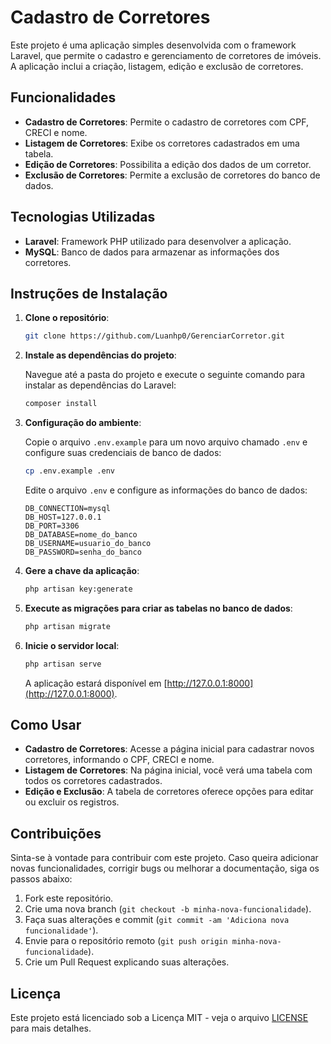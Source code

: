 # Cadastro de Corretores

Este projeto é uma aplicação simples desenvolvida com o framework Laravel, que permite o cadastro e gerenciamento de corretores de imóveis. A aplicação inclui a criação, listagem, edição e exclusão de corretores. 

## Funcionalidades

- **Cadastro de Corretores**: Permite o cadastro de corretores com CPF, CRECI e nome.
- **Listagem de Corretores**: Exibe os corretores cadastrados em uma tabela.
- **Edição de Corretores**: Possibilita a edição dos dados de um corretor.
- **Exclusão de Corretores**: Permite a exclusão de corretores do banco de dados.

## Tecnologias Utilizadas

- **Laravel**: Framework PHP utilizado para desenvolver a aplicação.
- **MySQL**: Banco de dados para armazenar as informações dos corretores.

## Instruções de Instalação

1. **Clone o repositório**:

    ```bash
    git clone https://github.com/Luanhp0/GerenciarCorretor.git
    ```

2. **Instale as dependências do projeto**:

    Navegue até a pasta do projeto e execute o seguinte comando para instalar as dependências do Laravel:

    ```bash
    composer install
    ```

3. **Configuração do ambiente**:

    Copie o arquivo `.env.example` para um novo arquivo chamado `.env` e configure suas credenciais de banco de dados:

    ```bash
    cp .env.example .env
    ```

    Edite o arquivo `.env` e configure as informações do banco de dados:

    ```env
    DB_CONNECTION=mysql
    DB_HOST=127.0.0.1
    DB_PORT=3306
    DB_DATABASE=nome_do_banco
    DB_USERNAME=usuario_do_banco
    DB_PASSWORD=senha_do_banco
    ```

4. **Gere a chave da aplicação**:

    ```bash
    php artisan key:generate
    ```

5. **Execute as migrações para criar as tabelas no banco de dados**:

    ```bash
    php artisan migrate
    ```

6. **Inicie o servidor local**:

    ```bash
    php artisan serve
    ```

    A aplicação estará disponível em [http://127.0.0.1:8000](http://127.0.0.1:8000).

## Como Usar

- **Cadastro de Corretores**: Acesse a página inicial para cadastrar novos corretores, informando o CPF, CRECI e nome.
- **Listagem de Corretores**: Na página inicial, você verá uma tabela com todos os corretores cadastrados.
- **Edição e Exclusão**: A tabela de corretores oferece opções para editar ou excluir os registros.

## Contribuições

Sinta-se à vontade para contribuir com este projeto. Caso queira adicionar novas funcionalidades, corrigir bugs ou melhorar a documentação, siga os passos abaixo:

1. Fork este repositório.
2. Crie uma nova branch (`git checkout -b minha-nova-funcionalidade`).
3. Faça suas alterações e commit (`git commit -am 'Adiciona nova funcionalidade'`).
4. Envie para o repositório remoto (`git push origin minha-nova-funcionalidade`).
5. Crie um Pull Request explicando suas alterações.

## Licença

Este projeto está licenciado sob a Licença MIT - veja o arquivo [LICENSE](LICENSE) para mais detalhes.

